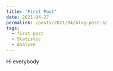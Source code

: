 ```yaml
---
title: 'First Post'
date: 2021-04-27
permalink: /posts/2021/04/blog-post-3/
tags:
  - first post
  - Statistic
  - Analyze
---
```


Hi everybody
